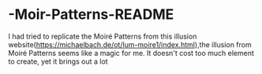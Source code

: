 # -Moir-Patterns-README
I had tried to replicate the Moiré Patterns from this illusion website(https://michaelbach.de/ot/lum-moire1/index.html),the illusion from  Moiré Patterns seems like a magic for me. It doesn't cost too much element to create, yet it brings out a lot
